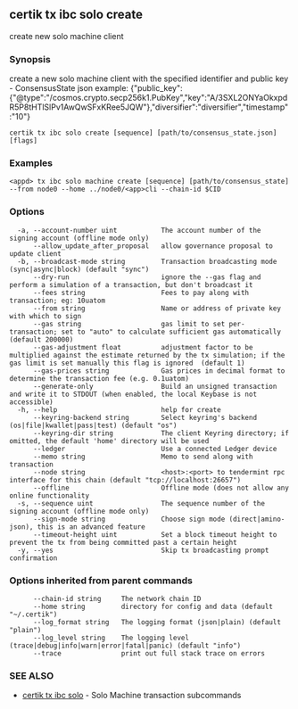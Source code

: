 ## certik tx ibc solo create

create new solo machine client

### Synopsis

create a new solo machine client with the specified identifier and public key
	- ConsensusState json example: {"public_key":{"@type":"/cosmos.crypto.secp256k1.PubKey","key":"A/3SXL2ONYaOkxpdR5P8tHTlSlPv1AwQwSFxKRee5JQW"},"diversifier":"diversifier","timestamp":"10"}

```
certik tx ibc solo create [sequence] [path/to/consensus_state.json] [flags]
```

### Examples

```
<appd> tx ibc solo machine create [sequence] [path/to/consensus_state] --from node0 --home ../node0/<app>cli --chain-id $CID
```

### Options

```
  -a, --account-number uint           The account number of the signing account (offline mode only)
      --allow_update_after_proposal   allow governance proposal to update client
  -b, --broadcast-mode string         Transaction broadcasting mode (sync|async|block) (default "sync")
      --dry-run                       ignore the --gas flag and perform a simulation of a transaction, but don't broadcast it
      --fees string                   Fees to pay along with transaction; eg: 10uatom
      --from string                   Name or address of private key with which to sign
      --gas string                    gas limit to set per-transaction; set to "auto" to calculate sufficient gas automatically (default 200000)
      --gas-adjustment float          adjustment factor to be multiplied against the estimate returned by the tx simulation; if the gas limit is set manually this flag is ignored  (default 1)
      --gas-prices string             Gas prices in decimal format to determine the transaction fee (e.g. 0.1uatom)
      --generate-only                 Build an unsigned transaction and write it to STDOUT (when enabled, the local Keybase is not accessible)
  -h, --help                          help for create
      --keyring-backend string        Select keyring's backend (os|file|kwallet|pass|test) (default "os")
      --keyring-dir string            The client Keyring directory; if omitted, the default 'home' directory will be used
      --ledger                        Use a connected Ledger device
      --memo string                   Memo to send along with transaction
      --node string                   <host>:<port> to tendermint rpc interface for this chain (default "tcp://localhost:26657")
      --offline                       Offline mode (does not allow any online functionality
  -s, --sequence uint                 The sequence number of the signing account (offline mode only)
      --sign-mode string              Choose sign mode (direct|amino-json), this is an advanced feature
      --timeout-height uint           Set a block timeout height to prevent the tx from being committed past a certain height
  -y, --yes                           Skip tx broadcasting prompt confirmation
```

### Options inherited from parent commands

```
      --chain-id string     The network chain ID
      --home string         directory for config and data (default "~/.certik")
      --log_format string   The logging format (json|plain) (default "plain")
      --log_level string    The logging level (trace|debug|info|warn|error|fatal|panic) (default "info")
      --trace               print out full stack trace on errors
```

### SEE ALSO

* [certik tx ibc solo](certik_tx_ibc_solo.md)	 - Solo Machine transaction subcommands


